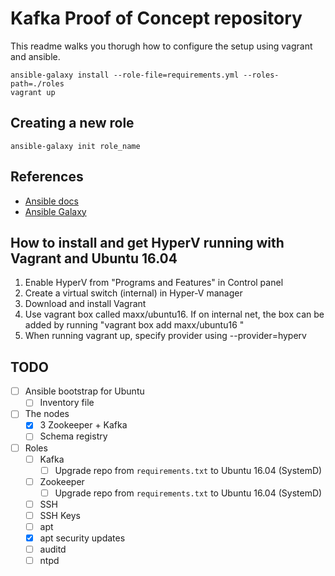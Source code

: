 # Kafka Proof of Concept repository

This readme walks you thorugh how to configure the setup using vagrant and
ansible.

    ansible-galaxy install --role-file=requirements.yml --roles-path=./roles
    vagrant up

## Creating a new role

    ansible-galaxy init role_name

## References

 - [Ansible docs][ansible-docs]
 - [Ansible Galaxy][ansible-galaxy]

## How to install and get HyperV running with Vagrant and Ubuntu 16.04

1. Enable HyperV from "Programs and Features" in Control panel
2. Create a virtual switch (internal) in Hyper-V manager
3. Download and install Vagrant
4. Use vagrant box called maxx/ubuntu16. If on internal net, the box can be
   added by running "vagrant box add maxx/ubuntu16 <path>"
5. When running vagrant up, specify provider using --provider=hyperv

## TODO

 - [ ] Ansible bootstrap for Ubuntu
   - [ ] Inventory file
 - [ ] The nodes
   - [x] 3 Zookeeper + Kafka
   - [ ] Schema registry
 - [ ] Roles
   - [ ] Kafka
     - [ ] Upgrade repo from `requirements.txt` to Ubuntu 16.04 (SystemD)
   - [ ] Zookeeper
     - [ ] Upgrade repo from `requirements.txt` to Ubuntu 16.04 (SystemD)
   - [ ] SSH
   - [ ] SSH Keys
   - [ ] apt
   - [x] apt security updates
   - [ ] auditd
   - [ ] ntpd

 [ansible-docs]: https://docs.ansible.com/
 [ansible-galaxy]: https://docs.ansible.com/ansible/galaxy.html
